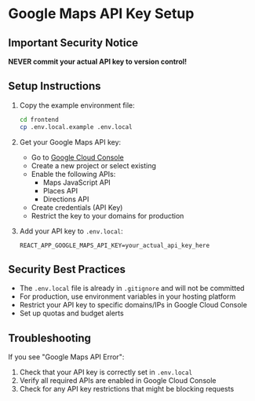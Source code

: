 # Google Maps API Key Setup

## Important Security Notice
**NEVER commit your actual API key to version control!**

## Setup Instructions

1. Copy the example environment file:
   ```bash
   cd frontend
   cp .env.local.example .env.local
   ```

2. Get your Google Maps API key:
   - Go to [Google Cloud Console](https://console.cloud.google.com/)
   - Create a new project or select existing
   - Enable the following APIs:
     - Maps JavaScript API
     - Places API
     - Directions API
   - Create credentials (API Key)
   - Restrict the key to your domains for production

3. Add your API key to `.env.local`:
   ```
   REACT_APP_GOOGLE_MAPS_API_KEY=your_actual_api_key_here
   ```

## Security Best Practices

- The `.env.local` file is already in `.gitignore` and will not be committed
- For production, use environment variables in your hosting platform
- Restrict your API key to specific domains/IPs in Google Cloud Console
- Set up quotas and budget alerts

## Troubleshooting

If you see "Google Maps API Error":
1. Check that your API key is correctly set in `.env.local`
2. Verify all required APIs are enabled in Google Cloud Console
3. Check for any API key restrictions that might be blocking requests